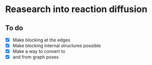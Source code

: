# Reasearch into reaction diffusion

## To do
- [x] Make blocking at the edges
- [x] Make blocking internal structures possible
- [x] Make a way to convert to 
- [x] and from graph poses